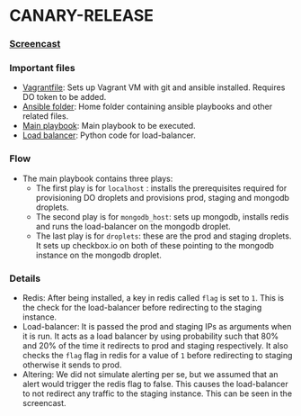 # CANARY-RELEASE

### [Screencast](https://youtu.be/8o2SPzzmVuQ)

### Important files
- [Vagrantfile](https://github.ncsu.edu/sjha5/Deployment/blob/master/canary-release/Vagrantfile): Sets up Vagrant VM with git and ansible installed. Requires DO token to be added.
- [Ansible folder](https://github.ncsu.edu/sjha5/Deployment/blob/master/canary-release/ansible): Home folder containing ansible playbooks and other related files.
- [Main playbook](https://github.ncsu.edu/sjha5/Deployment/blob/master/canary-release/ansible/main.yml): Main playbook to be executed.
- [Load balancer](https://github.ncsu.edu/sjha5/Deployment/blob/master/canary-release/ansible/roles/load-balancer/files/lb.py): Python code for load-balancer.

### Flow
- The main playbook contains three plays:
  - The first play is for `localhost` : installs the prerequisites required for provisioning DO droplets and provisions prod, staging and mongodb droplets.
  - The second play is for `mongodb_host`: sets up mongodb, installs redis and runs the load-balancer on the mongodb droplet.
  - The last play is for `droplets`: these are the prod and staging droplets. It sets up checkbox.io on both of these pointing to the mongodb instance on the mongodb droplet.

### Details
- Redis: After being installed, a key in redis called `flag` is set to `1`. This is the check for the load-balancer before redirecting to the staging instance.
- Load-balancer: It is passed the prod and staging IPs as arguments when it is run. It acts as a load balancer by using probability such that 80% and 20% of the time it redirects to prod and staging respectively. It also checks the `flag` flag in redis for a value of `1` before redirecting to staging otherwise it sends to prod.
- Altering: We did not simulate alerting per se, but we assumed that an alert would trigger the redis flag to false. This causes the load-balancer to not redirect any traffic to the staging instance. This can be seen in the screencast.

